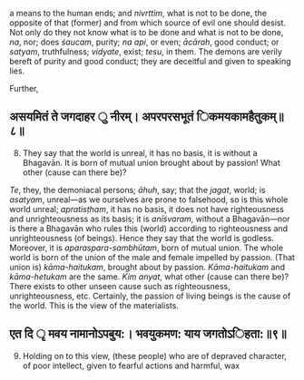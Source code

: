 a means to the human ends; and *nivrttim*, what is not to be done, the opposite of that (former) and from which source of evil one should desist. Not only do they not know what is to be done and what is not to be done, *na*, nor; does *śaucam*, purity; *na api*, or even; *ācārah*, good conduct; or *satyam*, truthfulness; *vidyate*, exist; *tesu*, in them. The demons are verily bereft of purity and good conduct; they are deceitful and given to speaking lies.

Further,

## असयमितं ते जगदाहर ु नीरम्। अपरपरसभूतं िकमयकामहैतुकम्॥८॥

8. They say that the world is unreal, it has no basis, it is without a Bhagavān. It is born of mutual union brought about by passion! What other (cause can there be)?

*Te*, they, the demoniacal persons; *āhuh*, say; that the *jagat*, world; is *asatyam*, unreal—as we ourselves are prone to falsehood, so is this whole world unreal; *apratisṭham*, it has no basis, it does not have righteousness and unrighteousness as its basis; it is *anīśvaram*, without a Bhagavān—nor is there a Bhagavān who rules this (world) according to righteousness and unrighteousness (of beings). Hence they say that the world is godless. Moreover, it is *aparaspara-sambhūtam*, born of mutual union. The whole world is born of the union of the male and female impelled by passion. (That union is) *kāma-haitukam*, brought about by passion. *Kāma-haitukam* and *kāma-hetukam* are the same. *Kim anyat*, what other (cause can there be)? There exists to other unseen cause such as righteousness, unrighteousness, etc. Certainly, the passion of living beings is the cause of the world. This is the view of the materialists.

## एत दि ृ मवय नामानोऽपबुय:। भवयुकमण: याय जगतोऽिहता:॥९॥

9. Holding on to this view, (these people) who are of depraved character, of poor intellect, given to fearful actions and harmful, wax